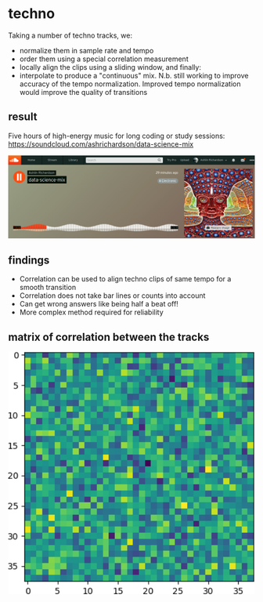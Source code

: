 # techno
Taking a number of techno tracks, we:
* normalize them in sample rate and tempo
* order them using a special correlation measurement
* locally align the clips using a sliding window, and finally:
* interpolate to produce a "continuous" mix. N.b. still working to improve accuracy of the tempo normalization. Improved tempo normalization would improve the quality of transitions

## result
Five hours of high-energy music for long coding or study sessions:
https://soundcloud.com/ashrichardson/data-science-mix

<img src="soundcloud.png" width="650">

## findings
* Correlation can be used to align techno clips of same tempo for a smooth transition
* Correlation does not take bar lines or counts into account
* Can get wrong answers like being half a beat off!
* More complex method required for reliability

## matrix of correlation between the tracks
<img src="grid.png" width="650">

